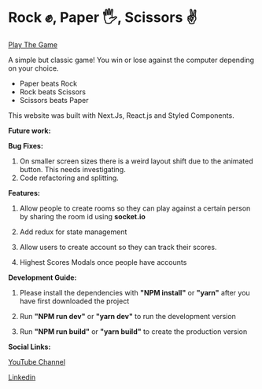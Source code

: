 # Rock ✊, Paper 🖐️, Scissors ✌️

[Play The Game](https://rock-paper-scissors-happi.vercel.app/)

A simple but classic game! You win or lose against the computer depending on your choice.

- Paper beats Rock
- Rock beats Scissors
- Scissors beats Paper

This website was built with Next.Js, React.js and Styled Components.

<strong>Future work:</strong>

<strong>Bug Fixes:</strong>

1. On smaller screen sizes there is a weird layout shift due to the animated button. This needs investigating.
2. Code refactoring and splitting.

<strong>Features:</strong>

1. Allow people to create rooms so they can play against a certain person by sharing the room id using <strong>socket.io</strong>

2. Add redux for state management

3. Allow users to create account so they can track their scores.

4. Highest Scores Modals once people have accounts

<strong>Development Guide:</strong>

1. Please install the dependencies with <strong>"NPM install"</strong> or <strong>"yarn"</strong> after you have first downloaded the project

2. Run <strong>"NPM run dev"</strong> or <strong>"yarn dev"</strong> to run the development version

3. Run <strong>"NPM run build"</strong> or <strong>"yarn build"</strong> to create the production version

<strong>Social Links:</strong>

[YouTube Channel](https://www.youtube.com/channel/UCMXtUzWRxZSndEJzRfm1ztg)

[Linkedin](https://www.linkedin.com/in/marian-silviu-talmacel-100bb31b6/)
